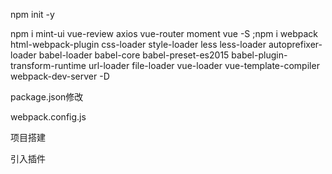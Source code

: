 npm init -y

npm i mint-ui vue-review axios vue-router moment vue -S ;npm i webpack html-webpack-plugin css-loader style-loader less less-loader autoprefixer-loader babel-loader babel-core babel-preset-es2015 babel-plugin-transform-runtime url-loader file-loader vue-loader vue-template-compiler webpack-dev-server -D



package.json修改



webpack.config.js 



项目搭建



引入插件



























































